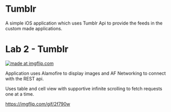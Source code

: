 # Tumblr

A simple iOS application which uses Tumblr Api to provide the feeds in the custom made applications.



# Lab 2 - Tumblr
<a href="https://imgflip.com/gif/2f79lg"><img src="https://i.imgflip.com/2f79lg.gif" title="made at imgflip.com"/></a>

Application uses Alamofire to display images and AF Networking to connect with the REST api.

Uses table and cell view with supportive infinite scrolling to fetch requests one at a time.



https://imgflip.com/gif/2f790w

